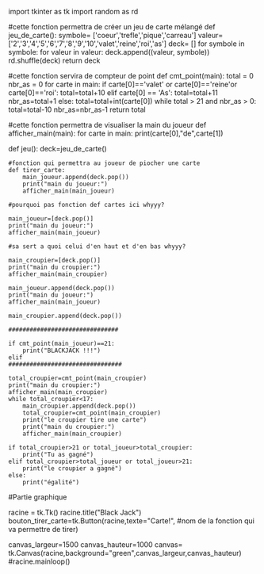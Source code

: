 import tkinter as tk
import random as rd

#cette fonction permettra de créer un jeu de carte mélangé 
def jeu_de_carte():
    symbole= ['coeur','trefle','pique','carreau']
    valeur= ['2','3','4','5','6','7','8','9','10','valet','reine','roi','as']
    deck= []
    for symbole in symbole:
        for valeur in valeur:
            deck.append((valeur, symbole))
    rd.shuffle(deck)
    return deck

#cette fonction servira de compteur de point
def cmt_point(main):
    total = 0
    nbr_as = 0
    for carte in main:
        if carte[0]=='valet' or carte[0]=='reine'or carte[0]=='roi':
            total=total+10
        elif carte[0] == 'As':
            total=total+11
            nbr_as=total+1
        else:
            total=total+int(carte[0])
    while total > 21 and nbr_as > 0:
        total=total-10
        nbr_as=nbr_as-1
    return total

#cette fonction permettra de visualiser la main du joueur
def afficher_main(main):
    for carte in main:
        print(carte[0],"de",carte[1])

def jeu():
    deck=jeu_de_carte()
    
    #fonction qui permettra au joueur de piocher une carte
    def tirer_carte:
        main_joueur.append(deck.pop())
        print("main du joueur:")
        afficher_main(main_joueur)

    #pourquoi pas fonction def cartes ici whyyy?

    main_joueur=[deck.pop()]
    print("main du joueur:")
    afficher_main(main_joueur)

    #sa sert a quoi celui d'en haut et d'en bas whyyy?

    main_croupier=[deck.pop()]
    print("main du croupier:")
    afficher_main(main_croupier)
    
    main_joueur.append(deck.pop())
    print("main du joueur:")
    afficher_main(main_joueur)
    
    main_croupier.append(deck.pop())

    ###############################
    
    if cmt_point(main_joueur)==21:
        print("BLACKJACK !!!")
    elif 
    ################################
    
    total_croupier=cmt_point(main_croupier)
    print("main du croupier:")
    afficher_main(main_croupier)
    while total_croupier<17:
        main_croupier.append(deck.pop())
        total_croupier=cmt_point(main_croupier)
        print("le croupier tire une carte")
        print("main du croupier:")
        afficher_main(main_croupier)
    
    if total_croupier>21 or total_joueur>total_croupier:
        print("Tu as gagné")
    elif total_croupier>total_joueur or total_joueur>21:
        print("le croupier a gagné")
    else:
        print("égalité")


#Partie graphique

racine = tk.Tk()
racine.title("Black Jack")
bouton_tirer_carte=tk.Button(racine,texte="Carte!", #nom de la fonction qui va permettre de tirer)

canvas_largeur=1500
canvas_hauteur=1000
canvas= tk.Canvas(racine,background="green",canvas_largeur,canvas_hauteur)
#racine.mainloop()
